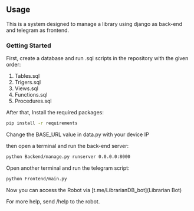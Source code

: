 ## Usage

This is a system designed to manage a library using django as back-end and telegram as frontend.

### Getting Started

First, create a database and run .sql scripts in the repository with the given order:
1. Tables.sql
2. Trigers.sql
3. Views.sql
4. Functions.sql
5. Procedures.sql

After that, Install the required packages:

```bash
pip install -r requirements
```

Change the BASE_URL value in data.py with your device IP

then open a terminal and run the back-end server:
```bash
python Backend/manage.py runserver 0.0.0.0:8000
```

Open another terminal and run the telegram script:
```bash
python Frontend/main.py
```

Now you can access the Robot via [t.me/LibrarianDB_bot](Librarian Bot)

For more help, send /help to the robot.